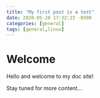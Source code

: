 ```yaml
---
title: "My first post is a test"
date: 2020-05-28 17:32:23 -0500
categories: [general]
tags: [general,linux] 
---
```


# Welcome

Hello and welcome to my doc site!

Stay tuned for more content...